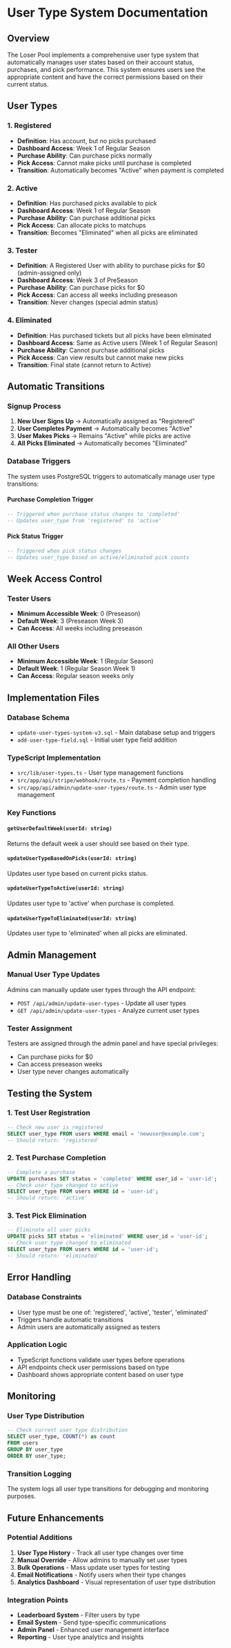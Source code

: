 # User Type System Documentation

## Overview

The Loser Pool implements a comprehensive user type system that automatically manages user states based on their account status, purchases, and pick performance. This system ensures users see the appropriate content and have the correct permissions based on their current status.

## User Types

### 1. Registered
- **Definition**: Has account, but no picks purchased
- **Dashboard Access**: Week 1 of Regular Season
- **Purchase Ability**: Can purchase picks normally
- **Pick Access**: Cannot make picks until purchase is completed
- **Transition**: Automatically becomes "Active" when payment is completed

### 2. Active
- **Definition**: Has purchased picks available to pick
- **Dashboard Access**: Week 1 of Regular Season
- **Purchase Ability**: Can purchase additional picks
- **Pick Access**: Can allocate picks to matchups
- **Transition**: Becomes "Eliminated" when all picks are eliminated

### 3. Tester
- **Definition**: A Registered User with ability to purchase picks for $0 (admin-assigned only)
- **Dashboard Access**: Week 3 of PreSeason
- **Purchase Ability**: Can purchase picks for $0
- **Pick Access**: Can access all weeks including preseason
- **Transition**: Never changes (special admin status)

### 4. Eliminated
- **Definition**: Has purchased tickets but all picks have been eliminated
- **Dashboard Access**: Same as Active users (Week 1 of Regular Season)
- **Purchase Ability**: Cannot purchase additional picks
- **Pick Access**: Can view results but cannot make new picks
- **Transition**: Final state (cannot return to Active)

## Automatic Transitions

### Signup Process
1. **New User Signs Up** → Automatically assigned as "Registered"
2. **User Completes Payment** → Automatically becomes "Active"
3. **User Makes Picks** → Remains "Active" while picks are active
4. **All Picks Eliminated** → Automatically becomes "Eliminated"

### Database Triggers

The system uses PostgreSQL triggers to automatically manage user type transitions:

#### Purchase Completion Trigger
```sql
-- Triggered when purchase status changes to 'completed'
-- Updates user_type from 'registered' to 'active'
```

#### Pick Status Trigger
```sql
-- Triggered when pick status changes
-- Updates user_type based on active/eliminated pick counts
```

## Week Access Control

### Tester Users
- **Minimum Accessible Week**: 0 (Preseason)
- **Default Week**: 3 (Preseason Week 3)
- **Can Access**: All weeks including preseason

### All Other Users
- **Minimum Accessible Week**: 1 (Regular Season)
- **Default Week**: 1 (Regular Season Week 1)
- **Can Access**: Regular season weeks only

## Implementation Files

### Database Schema
- `update-user-types-system-v3.sql` - Main database setup and triggers
- `add-user-type-field.sql` - Initial user type field addition

### TypeScript Implementation
- `src/lib/user-types.ts` - User type management functions
- `src/app/api/stripe/webhook/route.ts` - Payment completion handling
- `src/app/api/admin/update-user-types/route.ts` - Admin user type management

### Key Functions

#### `getUserDefaultWeek(userId: string)`
Returns the default week a user should see based on their type.

#### `updateUserTypeBasedOnPicks(userId: string)`
Updates user type based on current picks status.

#### `updateUserTypeToActive(userId: string)`
Updates user type to 'active' when purchase is completed.

#### `updateUserTypeToEliminated(userId: string)`
Updates user type to 'eliminated' when all picks are eliminated.

## Admin Management

### Manual User Type Updates
Admins can manually update user types through the API endpoint:
- `POST /api/admin/update-user-types` - Update all user types
- `GET /api/admin/update-user-types` - Analyze current user types

### Tester Assignment
Testers are assigned through the admin panel and have special privileges:
- Can purchase picks for $0
- Can access preseason weeks
- User type never changes automatically

## Testing the System

### 1. Test User Registration
```sql
-- Check new user is registered
SELECT user_type FROM users WHERE email = 'newuser@example.com';
-- Should return: 'registered'
```

### 2. Test Purchase Completion
```sql
-- Complete a purchase
UPDATE purchases SET status = 'completed' WHERE user_id = 'user-id';
-- Check user type changed to active
SELECT user_type FROM users WHERE id = 'user-id';
-- Should return: 'active'
```

### 3. Test Pick Elimination
```sql
-- Eliminate all user picks
UPDATE picks SET status = 'eliminated' WHERE user_id = 'user-id';
-- Check user type changed to eliminated
SELECT user_type FROM users WHERE id = 'user-id';
-- Should return: 'eliminated'
```

## Error Handling

### Database Constraints
- User type must be one of: 'registered', 'active', 'tester', 'eliminated'
- Triggers handle automatic transitions
- Admin users are automatically assigned as testers

### Application Logic
- TypeScript functions validate user types before operations
- API endpoints check user permissions based on type
- Dashboard shows appropriate content based on user type

## Monitoring

### User Type Distribution
```sql
-- Check current user type distribution
SELECT user_type, COUNT(*) as count 
FROM users 
GROUP BY user_type 
ORDER BY user_type;
```

### Transition Logging
The system logs all user type transitions for debugging and monitoring purposes.

## Future Enhancements

### Potential Additions
1. **User Type History** - Track all user type changes over time
2. **Manual Override** - Allow admins to manually set user types
3. **Bulk Operations** - Mass update user types for testing
4. **Email Notifications** - Notify users when their type changes
5. **Analytics Dashboard** - Visual representation of user type distribution

### Integration Points
- **Leaderboard System** - Filter users by type
- **Email System** - Send type-specific communications
- **Admin Panel** - Enhanced user management interface
- **Reporting** - User type analytics and insights
